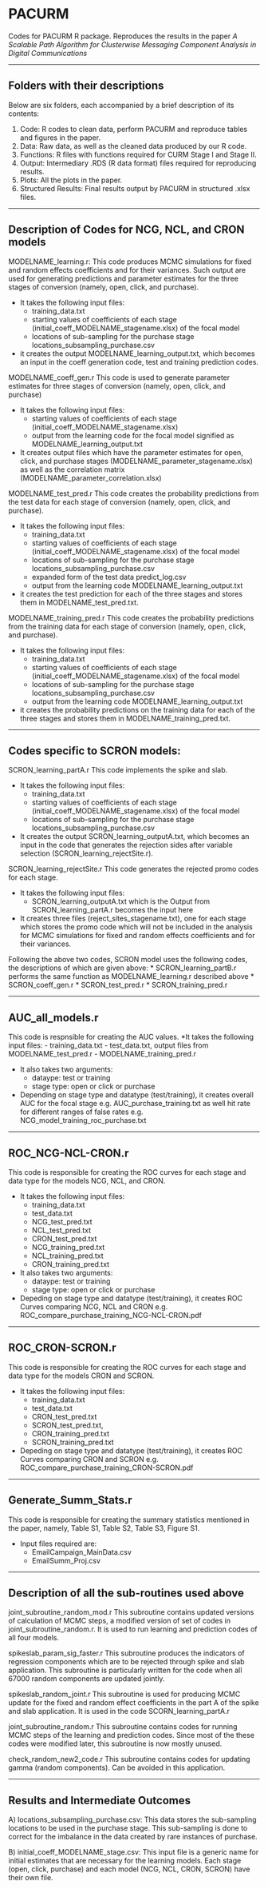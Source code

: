# PACURM

Codes for PACURM R package. 
Reproduces the results in the paper _A Scalable Path Algorithm for Clusterwise Messaging Component Analysis in Digital Communications_

-----------------------------------------------------
Folders with their descriptions
-----------------------------------------------------
Below are six folders, each accompanied by a brief description of its contents:
1. Code: R codes to clean data, perform PACURM and reproduce tables and figures in the paper.
2. Data: Raw data, as well as the cleaned data produced by our R code. 
3. Functions: R files with functions required for CURM Stage I and Stage II.
4. Output: Intermediary .RDS (R data format) files required for reproducing results.
5. Plots: All the plots in the paper.
6. Structured Results: Final results output by PACURM in structured .xlsx files.


-----------------------------------------------------
Description of Codes for NCG, NCL, and CRON models
-----------------------------------------------------

MODELNAME_learning.r:
This code produces MCMC simulations for fixed and random effects coefficients and for their variances.
Such output are used for generating predictions and parameter estimates for the three stages of conversion (namely, open, click, and purchase).
* It takes the following input files: 
	- training_data.txt
	- starting values of coefficients of each stage (initial_coeff_MODELNAME_stagename.xlsx) of the focal model
	- locations of sub-sampling for the purchase stage locations_subsampling_purchase.csv
* it creates the output MODELNAME_learning_output.txt, which becomes an input in the coeff generation code, test and training prediction codes.

MODELNAME_coeff_gen.r
This code is used to generate parameter estimates for three stages of conversion (namely, open, click, and purchase)
* It takes the following input files: 
	- starting values of coefficients of each stage (initial_coeff_MODELNAME_stagename.xlsx)
	- output from the learning code for the focal model signified as MODELNAME_learning_output.txt 
* It creates output files which have the parameter estimates for open, click, and purchase stages (MODELNAME_parameter_stagename.xlsx) as well as the correlation matrix (MODELNAME_parameter_correlation.xlsx)

MODELNAME_test_pred.r
This code creates the probability predictions from the test data for each stage of conversion (namely, open, click, and purchase).
* It takes the following input files: 
	- training_data.txt
	- starting values of coefficients of each stage (initial_coeff_MODELNAME_stagename.xlsx) of the focal model
	- locations of sub-sampling for the purchase stage locations_subsampling_purchase.csv
	- expanded form of the test data predict_log.csv
	- output from the learning code MODELNAME_learning_output.txt
* it creates the test prediction for each of the three stages and stores them in MODELNAME_test_pred.txt.

MODELNAME_training_pred.r
This code creates the probability predictions from the training data for each stage of conversion (namely, open, click, and purchase).
* It takes the following input files: 
	- training_data.txt
	- starting values of coefficients of each stage (initial_coeff_MODELNAME_stagename.xlsx) of the focal model
	- locations of sub-sampling for the purchase stage locations_subsampling_purchase.csv
	- output from the learning code MODELNAME_learning_output.txt
* it creates the probability predictions on the training data for each of the three stages and stores them in MODELNAME_training_pred.txt.

-----------------------------------------
Codes specific to SCRON models:
-----------------------------------------

SCRON_learning_partA.r
This code implements the spike and slab.
* It takes the following input files: 
	- training_data.txt
	- starting values of coefficients of each stage (initial_coeff_MODELNAME_stagename.xlsx) of the focal model
	- locations of sub-sampling for the purchase stage locations_subsampling_purchase.csv
* It creates the output SCRON_learning_outputA.txt, which becomes an input in the code that generates the rejection sides after variable selection (SCRON_learning_rejectSite.r).

SCRON_learning_rejectSite.r
This code generates the rejected promo codes for each stage.
* It takes the following input files: 
	- SCRON_learning_outputA.txt which is the Output from SCRON_learning_partA.r becomes the input here
* It creates three files (reject_sites_stagename.txt), one for each stage which stores the promo code which will not be included in the analysis for MCMC simulations for fixed and random effects coefficients and for their variances.

Following the above two codes, SCRON model uses the following codes, the descriptions of which are given above:
	* SCRON_learning_partB.r performs the same function as MODELNAME_learning.r described above
	* SCRON_coeff_gen.r
	* SCRON_test_pred.r
	* SCRON_training_pred.r

-------------------------------------------
AUC_all_models.r
-------------------------------------------
This code is respnsible for creating the AUC values.
*It takes the following input files: 
	- training_data.txt
	- test_data.txt, output files from MODELNAME_test_pred.r
	- MODELNAME_training_pred.r
* It also takes two arguments: 
	- dataype: test or training
	- stage type: open or click or purchase
* Depending on stage type and datatype (test/training), it creates overall AUC for the focal stage e.g. AUC_purchase_training.txt as well hit rate for different ranges of false rates e.g. NCG_model_training_roc_purchase.txt

------------------------------------------------
ROC_NCG-NCL-CRON.r
------------------------------------------------
This code is responsible for creating the ROC curves for each stage and data type for the models NCG, NCL, and CRON.
* It takes the following input files: 
	- training_data.txt
	- test_data.txt
	- NCG_test_pred.txt
	- NCL_test_pred.txt
	- CRON_test_pred.txt
	- NCG_training_pred.txt
	- NCL_training_pred.txt
	- CRON_training_pred.txt
* It also takes two arguments: 
	- dataype: test or training
	- stage type: open or click or purchase
* Depeding on stage type and datatype (test/training), it creates ROC Curves comparing NCG, NCL and CRON e.g. ROC_compare_purchase_training_NCG-NCL-CRON.pdf

---------------------------------------------
ROC_CRON-SCRON.r
---------------------------------------------
This code is responsible for creating the ROC curves for each stage and data type for the models CRON and SCRON.
* It takes the following input files:
	- training_data.txt
	- test_data.txt
	- CRON_test_pred.txt
	- SCRON_test_pred.txt,
	- CRON_training_pred.txt
	- SCRON_training_pred.txt
* Depeding on stage type and datatype (test/training), it creates ROC Curves comparing CRON and SCRON e.g. ROC_compare_purchase_training_CRON-SCRON.pdf

----------------------------------------------
Generate_Summ_Stats.r
----------------------------------------------
This code is responsible for creating the summary statistics mentioned in the paper, namely, Table S1, Table S2, Table S3, Figure S1.
* Input files required are:
	- EmailCampaign_MainData.csv
	- EmailSumm_Proj.csv

----------------------------------------------
Description of all the sub-routines used above
----------------------------------------------

joint_subroutine_random_mod.r
This subroutine contains updated versions of calculation of MCMC steps, a modified version of set of codes in joint_subroutine_random.r. It is used to run learning and prediction codes of all four models.

spikeslab_param_sig_faster.r
This subroutine produces the indicators of regression components which are to be rejected through spike and slab application. This subroutine is particularly written for the code when all 67000 random components are updated jointly.

spikeslab_random_joint.r
This subroutine is used for producing MCMC update for the fixed and random effect coefficients in the part A of the spike and slab application. It is used in the code SCORN_learning_partA.r

joint_subroutine_random.r
This subroutine contains codes for running MCMC steps of the learning and prediction codes. Since most of the these codes were modified later, this subroutine is now mostly unused.

check_random_new2_code.r 
This subroutine contains codes for updating gamma (random components). Can be avoided in this application.

-------------------------------------------
Results and Intermediate Outcomes
-------------------------------------------

A)	locations_subsampling_purchase.csv:
This data stores the sub-sampling locations to be used in the purchase stage.
This sub-sampling is done to correct for the imbalance in the data created by rare instances of purchase.

B)	initial_coeff_MODELNAME_stage.csv:
This input file is a generic name for initial estimates that are necessary for the learning models. Each stage (open, click, purchase) and each model (NCG, NCL, CRON, SCRON) have their own file.
